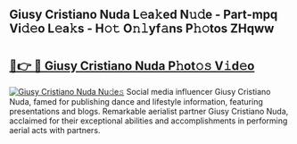 ## Giusy Cristiano Nuda L𝚎a𝚔ed N𝚞𝚍e - Part-mpq Vi𝚍𝚎o L𝚎a𝚔s - H𝚘𝚝 O𝚗𝚕yf𝚊ns P𝚑𝚘tos ZHqww

# <h2><a href="http://kfcwke.oniu.top/?m=Giusy+Cristiano+Nuda">🔗👉 🔴 Giusy Cristiano Nuda P𝚑ot𝚘𝚜 V𝚒d𝚎o</a></h2>

[![Giusy Cristiano Nuda Nu𝚍e𝚜](https://i.imgur.com/0qMVB7G.gif)](http://kfcwke.oniu.top/?m=Giusy+Cristiano+Nuda)
Social media influencer Giusy Cristiano Nuda, famed for publishing dance and lifestyle information, featuring presentations and blogs. Remarkable aerialist partner Giusy Cristiano Nuda, acclaimed for their exceptional abilities and accomplishments in performing aerial acts with partners.  

